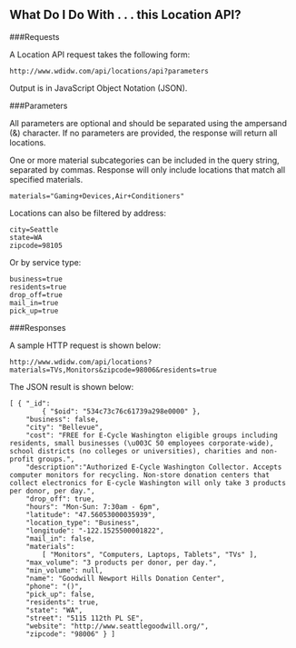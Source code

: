 ## What Do I Do With . . . this Location API?

###Requests

A Location API request takes the following form:

    http://www.wdidw.com/api/locations/api?parameters

Output is in JavaScript Object Notation (JSON).

###Parameters

All parameters are optional and should be separated using the ampersand (&) character. If no parameters are provided, the response will return all locations.

One or more material subcategories can be included in the query string, separated by commas. Response will only include locations that match all specified materials.

    materials="Gaming+Devices,Air+Conditioners"

Locations can also be filtered by address:

    city=Seattle
    state=WA
    zipcode=98105
    
Or by service type:
    
    business=true
    residents=true
    drop_off=true
    mail_in=true
    pick_up=true

###Responses

A sample HTTP request is shown below:

    http://www.wdidw.com/api/locations?materials=TVs,Monitors&zipcode=98006&residents=true
    
The JSON result is shown below:

    [ { "_id":
            { "$oid": "534c73c76c61739a298e0000" },
        "business": false,
        "city": "Bellevue",
        "cost": "FREE for E-Cycle Washington eligible groups including residents, small businesses (\u003C 50 employees corporate-wide), school districts (no colleges or universities), charities and non-profit groups.",
        "description":"Authorized E-Cycle Washington Collector. Accepts computer monitors for recycling. Non-store donation centers that collect electronics for E-cycle Washington will only take 3 products per donor, per day.",
        "drop_off": true,
        "hours": "Mon-Sun: 7:30am - 6pm",
        "latitude": "47.56053000035939",
        "location_type": "Business",
        "longitude": "-122.1525500001822",
        "mail_in": false,
        "materials": 
            [ "Monitors", "Computers, Laptops, Tablets", "TVs" ],
        "max_volume": "3 products per donor, per day.",
        "min_volume": null,
        "name": "Goodwill Newport Hills Donation Center",
        "phone": "()",
        "pick_up": false,
        "residents": true,
        "state": "WA",
        "street": "5115 112th PL SE",
        "website": "http://www.seattlegoodwill.org/",
        "zipcode": "98006" } ]